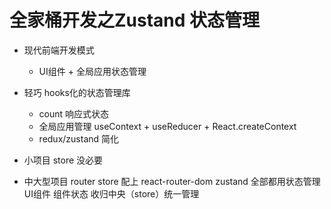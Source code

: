# 全家桶开发之Zustand 状态管理 

- 现代前端开发模式
    - UI组件 + 全局应用状态管理 
- 轻巧 hooks化的状态管理库 
    - count 响应式状态 
    - 全局应用管理 
        useContext + useReducer + React.createContext 
    - redux/zustand 简化

- 小项目 store 没必要
- 中大型项目 router store 配上 
    react-router-dom
    zustand 
    全部都用状态管理 UI组件
    组件状态 收归中央（store）统一管理 